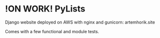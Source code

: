# !ON WORK! PyLists
Django website deployed on AWS with nginx and gunicorn: artemhorik.site

Comes with a few functional and module tests.
